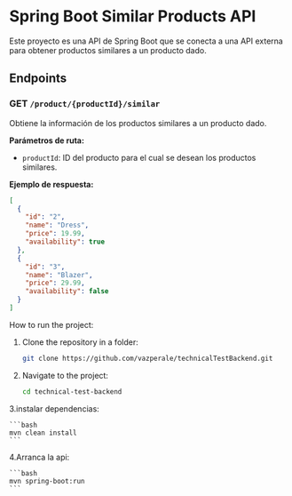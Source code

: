 # Spring Boot Similar Products API

Este proyecto es una API de Spring Boot que se conecta a una API externa para obtener productos similares a un producto dado.

## Endpoints

### GET `/product/{productId}/similar`

Obtiene la información de los productos similares a un producto dado.

**Parámetros de ruta:**
- `productId`: ID del producto para el cual se desean los productos similares.

**Ejemplo de respuesta:**
```json
[
  {
    "id": "2",
    "name": "Dress",
    "price": 19.99,
    "availability": true
  },
  {
    "id": "3",
    "name": "Blazer",
    "price": 29.99,
    "availability": false
  }
]
```

How to run the project:

1. Clone the repository in a folder:

    ```bash
    git clone https://github.com/vazperale/technicalTestBackend.git
    ```

2. Navigate to the project:

    ```bash
    cd technical-test-backend
    ```

3.instalar dependencias:

    ```bash
    mvn clean install
    ```

  4.Arranca la api:

    ```bash
    mvn spring-boot:run
    ```
